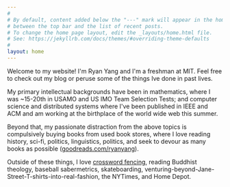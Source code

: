 ```yaml
---
#
# By default, content added below the "---" mark will appear in the home page
# between the top bar and the list of recent posts.
# To change the home page layout, edit the _layouts/home.html file.
# See: https://jekyllrb.com/docs/themes/#overriding-theme-defaults
#
layout: home
---
```


Welcome to my website! I'm Ryan Yang and I'm a freshman at MIT. Feel free to check out my blog or peruse some of the things Ive done in past lives.

My primary intellectual backgrounds have been in mathematics, where I was ~15-20th in USAMO and US IMO Team Selection Tests; and computer science and distributed systems where I've been published in IEEE and ACM and am working at the birthplace of the world wide web this summer.

Beyond that, my passionate distraction from the above topics is compulsively buying books from used book stores, where I love reading history, sci-fi, politics, linguistics, politics, and seek to devour as many books as possible ([goodreads.com/ryanyang](https://goodreads.com/ryanyang)).

Outside of these things, I love [crossword fencing](https://downforacross.com/fencing), reading Buddhist theology, baseball sabermetrics, skateboarding, venturing-beyond-Jane-Street-T-shirts-into-real-fashion, the NYTimes, and Home Depot.